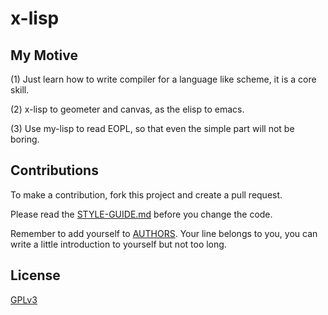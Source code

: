 # x-lisp

## My Motive

(1) Just learn how to write compiler
for a language like scheme,
it is a core skill.

(2) x-lisp to geometer and canvas,
as the elisp to emacs.

(3) Use my-lisp to read EOPL,
so that even the simple part will not be boring.

## Contributions

To make a contribution, fork this project and create a pull request.

Please read the [STYLE-GUIDE.md](STYLE-GUIDE.md) before you change the code.

Remember to add yourself to [AUTHORS](AUTHORS).
Your line belongs to you, you can write a little
introduction to yourself but not too long.

## License

[GPLv3](LICENSE)
